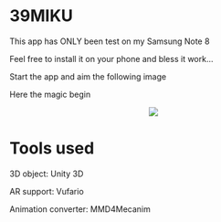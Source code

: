 # 39MIKU

This app has ONLY been test on my Samsung Note 8

Feel free to install it on your phone and bless it work...

Start the app and aim the following image

Here the magic begin

<div align=center><img src="https://github.com/fs1237/39MIKU/blob/master/DUED-1229.jpg"/></div>

# Tools used

3D object: Unity 3D

AR support: Vufario

Animation converter: MMD4Mecanim
